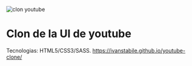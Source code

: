 ![clon youtube](https://user-images.githubusercontent.com/47618715/118795324-d8ea1700-b870-11eb-86a8-b8f25a0ca8d9.jpg)
# Clon de la UI de youtube
Tecnologias: HTML5/CSS3/SASS.
https://ivanstabile.github.io/youtube-clone/
